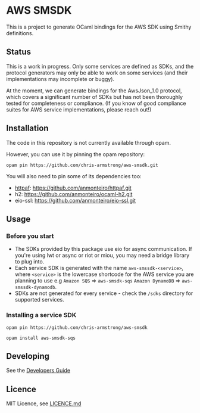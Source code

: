 # AWS SMSDK

This is a project to generate OCaml bindings for the AWS SDK using
Smithy definitions.

## Status

This is a work in progress. Only some services are defined as SDKs,
and the protocol generators may only be able to work on some services
(and their implementations may incomplete or buggy).

At the moment, we can generate bindings for the AwsJson_1.0 protocol,
which covers a significant number of SDKs but has not been thoroughly
tested for completeness or compliance. (If you know of good compliance
suites for AWS service implementations, please reach out!)

## Installation

The code in this repository is not currently available through opam.

However, you can use it by pinning the opam repository:

`opam pin https://github.com/chris-armstrong/aws-smsdk.git`

You will also need to pin some of its dependencies too:

* [httpaf](https://opam.ocaml.org/packages/httpaf/): https://github.com/anmonteiro/httpaf.git
* h2: https://github.com/anmonteiro/ocaml-h2.git
* eio-ssl: https://github.com/anmonteiro/eio-ssl.git

## Usage

### Before you start 

* The SDKs provided by this package use eio for async communication.
If you're using lwt or async or riot or miou, you may need a bridge
library to plug into.
* Each service SDK is generated with the name `aws-smssdk-<service>`,
where `<service>` is the lowercase shortcode for the AWS service
you are planning to use e.g `Amazon SQS` => `aws-smsdk-sqs` `Amazon DynamoDB`
=> `aws-smssdk-dynamodb`.
* SDKs are not generated for every service - check the `/sdks` directory
for supported services.

### Installing a service SDK

`opam pin https://github.com/chris-armstrong/aws-smsdk`

`opam install aws-smsdk-sqs`

## Developing

See the [Developers Guide](DEVELOPERS.md)

## Licence

MIT Licence, see [LICENCE.md](LICENCE.md)
